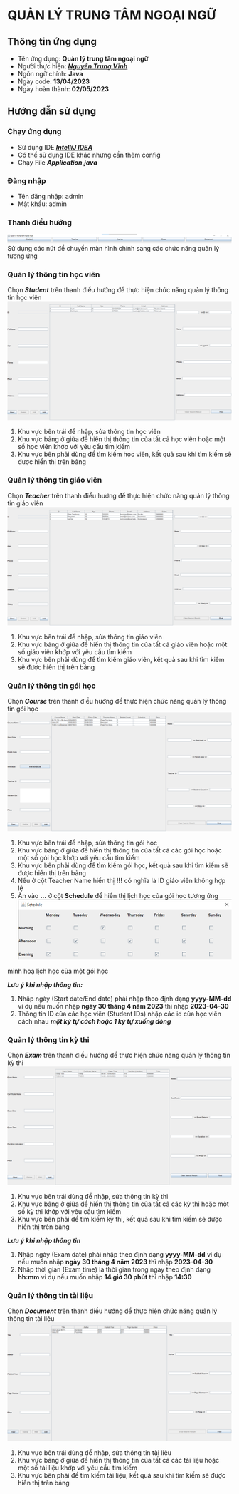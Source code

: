 # QUẢN LÝ TRUNG TÂM NGOẠI NGỮ

## Thông tin ứng dụng
- Tên ứng dụng: **Quản lý trung tâm ngoại ngữ**
- Người thực hiện: ***[Nguyễn Trung Vĩnh](https://github.com/MinkuruDev)***
- Ngôn ngữ chính: **Java**
- Ngày code: **13/04/2023**
- Ngày hoàn thành: **02/05/2023**

## Hướng dẫn sử dụng

### Chạy ứng dụng
- Sử dụng IDE ***[IntelliJ IDEA](https://www.jetbrains.com/idea/)***
- Có thể sử dụng IDE khác nhưng cần thêm config
- Chạy File ***Application.java***

### Đăng nhập
- Tên đăng nhập: admin
- Mật khẩu: admin

### Thanh điều hướng
![Navigation](./Image/navigation.png)
Sử dụng các nút để chuyển màn hình chính sang các chức năng quản lý tương ứng

### Quản lý thông tin học viên
Chọn ***Student*** trên thanh điều hướng để thực hiện chức năng quản lý thông tin học viên
![Student](./Image/student.png)
1. Khu vực bên trái để nhập, sửa thông tin học viên
2. Khu vực bảng ở giữa để hiển thị thông tin của tất cả học viên hoặc một số học viên khớp với yêu cầu tìm kiếm
3. Khu vực bên phải dùng để tìm kiếm học viên, kết quả sau khi tìm kiếm sẽ được hiển thị trên bảng

### Quản lý thông tin giáo viên
Chọn ***Teacher*** trên thanh điều hướng để thực hiện chức năng quản lý thông tin giáo viên
![Teacher](./Image/teacher.png)
1. Khu vực bên trái để nhập, sửa thông tin giáo viên
2. Khu vực bảng ở giữa để hiển thị thông tin của tất cả giáo viên hoặc một số giáo viên khớp với yêu cầu tìm kiếm
3. Khu vực bên phải dùng để tìm kiếm giáo viên, kết quả sau khi tìm kiếm sẽ được hiển thị trên bảng

### Quản lý thông tin gói học
Chọn ***Course*** trên thanh điều hướng để thực hiện chức năng quản lý thông tin gói học
![Course](./Image/course.png)
1. Khu vực bên trái để nhập, sửa thông tin gói học
2. Khu vực bảng ở giữa để hiển thị thông tin của tất cả các gói học hoặc một số gói học khớp với yêu cầu tìm kiếm
3. Khu vực bên phải dùng để tìm kiếm gói học, kết quả sau khi tìm kiếm sẽ được hiển thị trên bảng
4. Nếu ở cột Teacher Name hiển thị **!!!** có nghĩa là ID giáo viên không hợp lệ 
5. Ấn vào **...** ở cột **Schedule** để hiển thị lịch học của gói học tương ứng
![Schedule](./Image/schedule.png)

minh hoạ lịch học của một gói học

***Lưu ý khi nhập thông tin:***
1. Nhập ngày (Start date/End date) phải nhập theo định dạng **yyyy-MM-dd**
ví dụ nếu muốn nhập **ngày 30 tháng 4 năm 2023** thì nhập **2023-04-30**
2. Thông tin ID của các học viên (Student IDs) nhập các id của học viên
cách nhau ***một ký tự cách hoặc 1 ký tự xuống dòng***

### Quản lý thông tin kỳ thi
Chọn ***Exam*** trên thanh điều hướng để thực hiện chức năng quản lý thông tin kỳ thi
![Exam](./Image/exam.png)
1. Khu vực bên trái dùng để nhập, sửa thông tin kỳ thi
2. Khu vực bảng ở giữa để hiển thị thông tin của tất cả các kỳ thi hoặc một số kỳ thi khớp với yêu cầu tìm kiếm
3. Khu vực bên phải để tìm kiếm kỳ thi, kết quả sau khi tìm kiếm sẽ được hiển thị trên bảng

***Lưu ý khi nhập thông tin***
1. Nhập ngày (Exam date) phải nhập theo định dạng **yyyy-MM-dd** 
ví dụ nếu muốn nhập **ngày 30 tháng 4 năm 2023** thì nhập **2023-04-30**
2. Nhập thời gian (Exam time) là thời gian trong ngày theo định dạng **hh:mm**
ví dụ nếu muốn nhập **14 giờ 30 phút** thì nhập **14:30**

### Quản lý thông tin tài liệu
Chọn ***Document*** trên thanh điều hướng để thực hiện chức năng quản lý thông tin tài liệu
![Document](./Image/document.png)
1. Khu vực bên trái dùng để nhập, sửa thông tin tài liệu
2. Khu vực bảng ở giữa để hiển thị thông tin của tất cả các tài liệu hoặc một số tài liệu khớp với yêu cầu tìm kiếm
3. Khu vực bên phải để tìm kiếm tài liệu, kết quả sau khi tìm kiếm sẽ được hiển thị trên bảng
